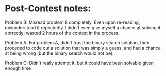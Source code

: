 # Post-Contest notes:
Problem B:
    Misread problem B completely. Even upon re-reading, misunderstood it repeatedly.
    I didn't even give myself a chance at solving it correctly; wasted 2 hours of the contest in the process.

Problem A:
    For problem A, didn't trust the binary search solution, then proceded to code out a solution that was simply a guess, and had a chance at being wrong (but the binary search would not be).

Problem C:
    Didn't really attempt it, but it could have been solvable given enough time
